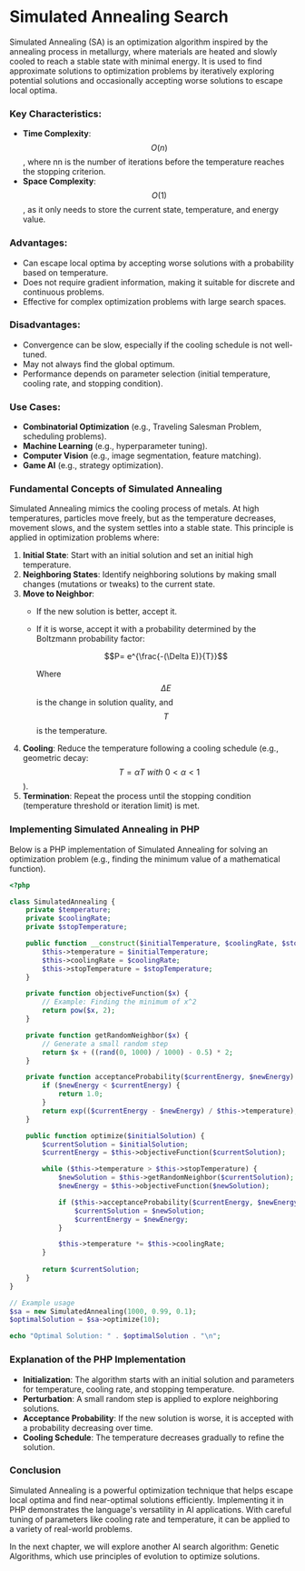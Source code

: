 # Simulated Annealing Search

Simulated Annealing (SA) is an optimization algorithm inspired by the annealing process in metallurgy, where materials are heated and slowly cooled to reach a stable state with minimal energy. It is used to find approximate solutions to optimization problems by iteratively exploring potential solutions and occasionally accepting worse solutions to escape local optima.

### Key Characteristics:

* **Time Complexity**: $$O(n)$$, where nn is the number of iterations before the temperature reaches the stopping criterion.
* **Space Complexity**: $$O(1)$$, as it only needs to store the current state, temperature, and energy value.

### Advantages:

* Can escape local optima by accepting worse solutions with a probability based on temperature.
* Does not require gradient information, making it suitable for discrete and continuous problems.
* Effective for complex optimization problems with large search spaces.

### Disadvantages:

* Convergence can be slow, especially if the cooling schedule is not well-tuned.
* May not always find the global optimum.
* Performance depends on parameter selection (initial temperature, cooling rate, and stopping condition).

### Use Cases:

* **Combinatorial Optimization** (e.g., Traveling Salesman Problem, scheduling problems).
* **Machine Learning** (e.g., hyperparameter tuning).
* **Computer Vision** (e.g., image segmentation, feature matching).
* **Game AI** (e.g., strategy optimization).

### Fundamental Concepts of Simulated Annealing

Simulated Annealing mimics the cooling process of metals. At high temperatures, particles move freely, but as the temperature decreases, movement slows, and the system settles into a stable state. This principle is applied in optimization problems where:

1. **Initial State**: Start with an initial solution and set an initial high temperature.
2. **Neighboring States**: Identify neighboring solutions by making small changes (mutations or tweaks) to the current state.
3. **Move to Neighbor**:
   * If the new solution is better, accept it.
   *   If it is worse, accept it with a probability determined by the Boltzmann probability factor:

       $$P= e^{\frac{-(\Delta E)}{T}}$$

       Where $$\Delta E$$ is the change in solution quality, and $$T$$ is the temperature.
4. **Cooling**: Reduce the temperature following a cooling schedule (e.g., geometric decay: $$T = \alpha T \ with \ 0 < \alpha < 1$$).
5. **Termination**: Repeat the process until the stopping condition (temperature threshold or iteration limit) is met.

### Implementing Simulated Annealing in PHP

Below is a PHP implementation of Simulated Annealing for solving an optimization problem (e.g., finding the minimum value of a mathematical function).

```php
<?php

class SimulatedAnnealing {
    private $temperature;
    private $coolingRate;
    private $stopTemperature;

    public function __construct($initialTemperature, $coolingRate, $stopTemperature) {
        $this->temperature = $initialTemperature;
        $this->coolingRate = $coolingRate;
        $this->stopTemperature = $stopTemperature;
    }

    private function objectiveFunction($x) {
        // Example: Finding the minimum of x^2
        return pow($x, 2);
    }

    private function getRandomNeighbor($x) {
        // Generate a small random step
        return $x + ((rand(0, 1000) / 1000) - 0.5) * 2;
    }

    private function acceptanceProbability($currentEnergy, $newEnergy) {
        if ($newEnergy < $currentEnergy) {
            return 1.0;
        }
        return exp(($currentEnergy - $newEnergy) / $this->temperature);
    }

    public function optimize($initialSolution) {
        $currentSolution = $initialSolution;
        $currentEnergy = $this->objectiveFunction($currentSolution);

        while ($this->temperature > $this->stopTemperature) {
            $newSolution = $this->getRandomNeighbor($currentSolution);
            $newEnergy = $this->objectiveFunction($newSolution);

            if ($this->acceptanceProbability($currentEnergy, $newEnergy) > mt_rand() / mt_getrandmax()) {
                $currentSolution = $newSolution;
                $currentEnergy = $newEnergy;
            }

            $this->temperature *= $this->coolingRate;
        }
        
        return $currentSolution;
    }
}

// Example usage
$sa = new SimulatedAnnealing(1000, 0.99, 0.1);
$optimalSolution = $sa->optimize(10);

echo "Optimal Solution: " . $optimalSolution . "\n";
```

### Explanation of the PHP Implementation

* **Initialization**: The algorithm starts with an initial solution and parameters for temperature, cooling rate, and stopping temperature.
* **Perturbation**: A small random step is applied to explore neighboring solutions.
* **Acceptance Probability**: If the new solution is worse, it is accepted with a probability decreasing over time.
* **Cooling Schedule**: The temperature decreases gradually to refine the solution.

### Conclusion

Simulated Annealing is a powerful optimization technique that helps escape local optima and find near-optimal solutions efficiently. Implementing it in PHP demonstrates the language's versatility in AI applications. With careful tuning of parameters like cooling rate and temperature, it can be applied to a variety of real-world problems.

In the next chapter, we will explore another AI search algorithm: Genetic Algorithms, which use principles of evolution to optimize solutions.

